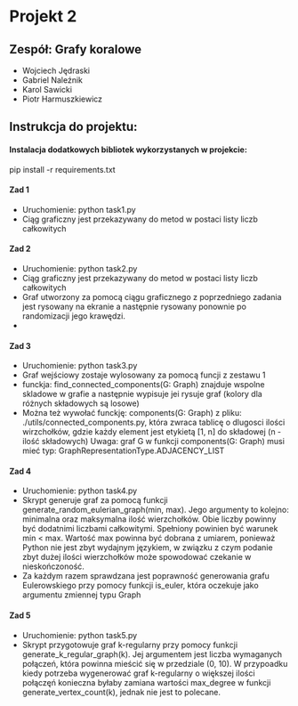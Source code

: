 # Projekt 2

## Zespół: Grafy koralowe
- Wojciech Jędraski
- Gabriel Naleźnik
- Karol Sawicki
- Piotr Harmuszkiewicz

## Instrukcja do projektu:

#### Instalacja dodatkowych bibliotek wykorzystanych w projekcie:
pip install -r requirements.txt

#### Zad 1
- Uruchomienie: python task1.py 
- Ciąg graficzny jest przekazywany do metod w postaci listy liczb całkowitych

#### Zad 2
- Uruchomienie: python task2.py 
- Ciąg graficzny jest przekazywany do metod w postaci listy liczb całkowitych
- Graf utworzony za pomocą ciągu graficznego z poprzedniego zadania jest rysowany na ekranie
  a następnie rysowany ponownie po randomizacji jego krawędzi.
-

#### Zad 3
- Uruchomienie: python task3.py 
- Graf wejściowy zostaje wylosowany za pomocą funcji z zestawu 1
- funckja: find_connected_components(G: Graph) znajduje wspolne skladowe w grafie a następnie
  wypisuje jei rysuje graf (kolory dla różnych składowych są losowe)
- Można też wywołać funckję: components(G: Graph) z pliku: ./utils/connected_components.py, 
  która zwraca tablicę o dlugosci ilości wirzchołków, gdzie każdy element jest etykietą [1, n] 
  do składowej (n - ilość składowych)
  Uwaga: graf G w funkcji components(G: Graph) musi mieć typ: GraphRepresentationType.ADJACENCY_LIST


#### Zad 4
- Uruchomienie: python task4.py
- Skrypt generuje graf za pomocą funkcji generate_random_eulerian_graph(min, max).
 Jego argumenty to kolejno: minimalna oraz maksymalna ilość wierzchołków.
 Obie liczby powinny być dodatnimi liczbami całkowitymi. Spełniony powinien być warunek min < max.
 Wartość max powinna być dobrana z umiarem, ponieważ Python nie jest zbyt wydajnym językiem, 
 w związku z czym podanie zbyt dużej ilości wierzchołków może spowodować czekanie w nieskończoność.
- Za każdym razem sprawdzana jest poprawność generowania grafu Eulerowskiego przy pomocy funkcji is_euler,
 która oczekuje jako argumentu zmiennej typu Graph


#### Zad 5
- Uruchomienie: python task5.py
- Skrypt przygotowuje graf k-regularny przy pomocy funkcji generate_k_regular_graph(k).
 Jej argumentem jest liczba wymaganych połączeń, która powinna mieścić się w przedziale (0, 10).
 W przypoadku kiedy potrzeba wygenerować graf k-regularny o większej ilości połączęń
 konieczna byłaby zamiana wartości max_degree w funkcji generate_vertex_count(k), 
 jednak nie jest to polecane.
